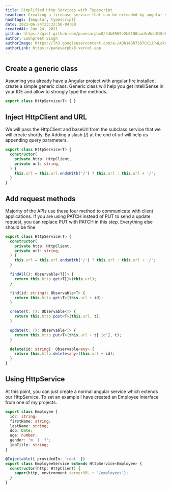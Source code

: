 ```yaml
---
title: Simplified Http Services with Typescript
headline: Creating a firebase service that can be extended by angular services to provide crud operations
hashtags: [angular, typescript]
date: 2021-06-24T23:23:56-04:00
createdAt: Jun 24, 2021
github: https://gist.github.com/panesarpbx8/44b8569e2b6f00aac6a5eb810e019989
author: Sukhpreet Singh
authorImage: https://lh3.googleusercontent.com/a-/AOh14Gh75b7CK1JPwLcKqE8a-zJjwaEVGUreGuWl2nYZbw=s96-c
authorLink: https://panesarpbx8.vercel.app
---
```


## Create a generic class

Assuming you already have a Angular project with angular fire installed, create a simple generic class. Generic class will help you get IntelliSense in your IDE and allow to strongly type the methods.

```ts
export class HttpService<T> { }
```

## Inject HttpClient and URL

We will pass the HttpClient and baseUrl from the subclass service that we will create shortly. By Adding a slash (/) at the end of url will help us appending query parameters.

```ts
export class HttpService<T> {
  constructor(
    private http: HttpClient,
    private url: string,
  ) {
    this.url = this.url.endsWith('/') ? this.url : this.url + '/';
  }
}
```

## Add request methods

Majority of the APIs use these four method to communicate with client applications. If you are using PATCH instead of PUT to send a update request, you can replace PUT with PATCH in this step. Everything else should be fine.

```ts
export class HttpService<T> {
  constructor(
    private http: HttpClient,
    private url: string,
  ) {
    this.url = this.url.endsWith('/') ? this.url : this.url + '/';
  }

  findAll(): Observable<T[]> {
    return this.http.get<T[]>(this.url);
  }

  find(id: string): Observable<T> {
    return this.http.get<T>(this.url + id);
  }

  create(t: T): Observable<T> {
    return this.http.post<T>(this.url, t);
  }

  update(t: T): Observable<T> {
    return this.http.put<T>(this.url + t['id'], t);
  }

  delete(id: string): Observable<any> {
    return this.http.delete<any>(this.url + id);
  }
}
```

## Using HttpService

At this point, you can just create a normal angular service which extends our HttpService. To set an example I have created an Employee interface from one of my projects.

```ts
export class Employee {
  id?: string;
  firstName: string;
  lastName: string;
  dob: Date;
  age: number;
  gender: 'm' | 'f';
  jobTitle: string;
}

@Injectable({ providedIn: 'root' })
export class EmployeeService extends HttpService<Employee> {
  constructor(http: HttpClient) { 
    super(http, environment.serverURL + '/employees');
  }
}
```
